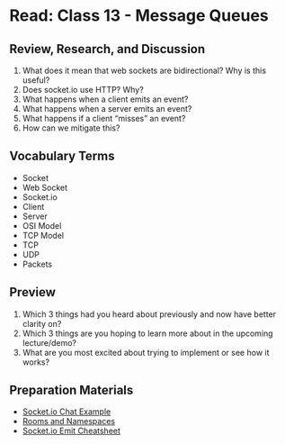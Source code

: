 # Read: Class 13 - Message Queues

## Review, Research, and Discussion

1. What does it mean that web sockets are bidirectional? Why is this useful?
2. Does socket.io use HTTP? Why?
3. What happens when a client emits an event?
4. What happens when a server emits an event?
5. What happens if a client “misses” an event?
6. How can we mitigate this?

## Vocabulary Terms

* Socket
* Web Socket
* Socket.io
* Client
* Server
* OSI Model
* TCP Model
* TCP
* UDP
* Packets

## Preview

1. Which 3 things had you heard about previously and now have better clarity on?
2. Which 3 things are you hoping to learn more about in the upcoming lecture/demo?
3. What are you most excited about trying to implement or see how it works?

## Preparation Materials

* [Socket.io Chat Example](https://socket.io/get-started/chat/)
* [Rooms and Namespaces](https://socket.io/docs/v3/rooms/index.html)
* [Socket.io Emit Cheatsheet](https://socket.io/docs/v3/emit-cheatsheet/index.html)
